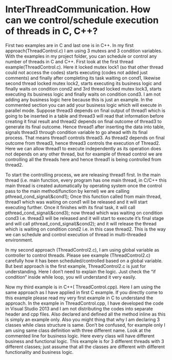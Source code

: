 # InterThreadCommunication. How can we control/schedule execution of threads in C, C++? 

First two examples are in C and last one is in C++. In my first approach(ThreadControl.c) I am using 3 mutexs and 3 condition variables. With the examples in my project folder,  you can schedule or control any number of threads in C and C++. First look at the first thread example(ThreadControl.c). Here it locked mutex lock1  (so that other thread could not access the codes) starts executing (codes not added just comments) and  finally after completing its task waiting on cond1, likewise second thread locked mutex lock2, starts executing  its business logic  and finally waits on condition cond2 and 3rd thread locked mutex lock3, starts executing its business logic and finally waits on condition cond3. I am not adding any business logic here because this is just an example. In the commented section you can add your business logic which will execute  in parallel mode. Suppose thread3 depends on final output of thread1 which is going to be inserted in a table and thread3 will read that information before creating it final result and thread2 depends on final outcome of thread3 to generate its final outcome. Hence thread1 after inserting the data into table, signals thread3 through condition variable to go ahead with its final process. That means thread1 controls thread3. As thread2 depends on final outcome from thread3, hence thread3  controls  the execution of Thread2. Here we can allow thread1 to execute independently as its operation does not depends on any other thread, but for example of thread control we are controlling all the threads here and hence thread1 is being controlled from thread2. 

To start the controlling process, we are releasing thread1 first. In the main thread (i.e. main function, every program has one main thread, in C/C++ this main thread is created automatically by operating system once the control pass to the main method/function by kernel) we are calling pthread_cond_signal(&cond1); Once this function called from main thread,  thread1 which was waiting on cond1 will be released and it will start executing further. Once it finishes  with its final task, it will call pthread_cond_signal(&cond3); now thread which was waiting on condition cond3 i.e. thread3 will be released and it will start to execute it’s final stage and will call pthread_cond_signal(&cond2); and it will release the thread which is waiting on condition cond2 i.e. in this case thread2. This is the way we can schedule and control execution of thread in multi-threaded environment.

In my second approach (ThreadControl2.c), I am using global variable as controller to control threads. Please see example (ThreadControl2.c) carefully how it has been scheduled/controlled based on a global variable. But best approach is the first example, ThreadControl2.c is just for understanding. Here I don’t need to explain the logic. Just check the “if condition“ inside while loop, you will understand it very easily.

Now my third example is in C++( ThreadControl.cpp). Here I am using the same approach as I have applied in first C example. If you directly come to this example please read my very first example in C to understand the approach. In the example in ThreadControl.cpp, I have developed the code in Visual Studio 2013 and I am not distributing the codes into separate header and cpp files. Also declared and defined all the method inline as this is simply an example only. Also you might thing that why I am declaring 3 classes while class structure is same. Don’t be confused, for example only I am using same class definition with three different name. Look at the commented line for business logic. Here every class will have different business and functional logic. This example is for 3 different threads with 3 different classes; just assume that all the classes are different with different functionality and business logic.
